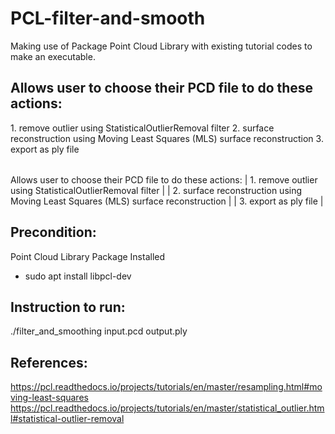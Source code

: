 # PCL-filter-and-smooth

Making use of Package Point Cloud Library with existing tutorial codes to make an executable.
<br>

<h2>Allows user to choose their PCD file to do these actions:</h2>
<table>
<tr> 1. remove outlier using StatisticalOutlierRemoval filter </tr>
<tr> 2. surface reconstruction using Moving Least Squares (MLS) surface reconstruction </tr>
<tr> 3. export as ply file </tr>
</table>

Allows user to choose their PCD file to do these actions:
| 1. remove outlier using StatisticalOutlierRemoval filter |
| 2. surface reconstruction using Moving Least Squares (MLS) surface reconstruction  |
| 3. export as ply file  |



<h2>Precondition:</h2>

Point Cloud Library Package Installed
  - sudo apt install libpcl-dev



<h2>Instruction to run:</h2>
./filter_and_smoothing input.pcd output.ply



<h2>References:</h2>

https://pcl.readthedocs.io/projects/tutorials/en/master/resampling.html#moving-least-squares
https://pcl.readthedocs.io/projects/tutorials/en/master/statistical_outlier.html#statistical-outlier-removal
